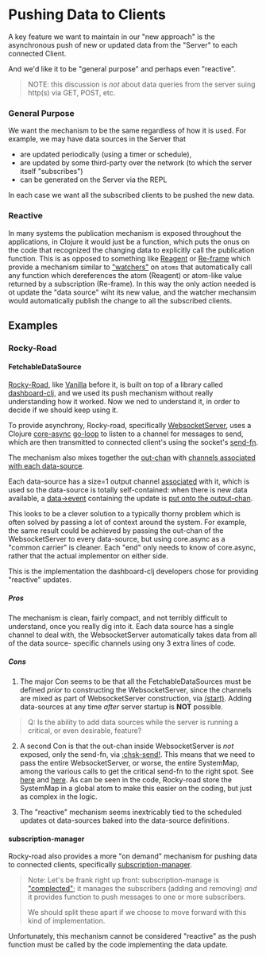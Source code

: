 # Pushing Data to Clients


A key feature we want to maintain in our "new approach" is the asynchronous push of new or updated data from the "Server"
to each connected Client.

And we'd like it to be "general purpose" and perhaps even "reactive".


> NOTE: this discussion is _not_ about data queries from the server suing http(s) via GET, POST, etc.

### General Purpose

We want the mechanism to be the same regardless of how it is used. For example, we may have data sources in the Server that 

- are updated periodically (using a timer or schedule), 
- are updated by some third-party over the network (to which the server itself "subscribes")
- can be generated on the Server via the REPL

In each case we want all the subscribed clients to be pushed the new data.

### Reactive

In many systems the publication mechanism is exposed throughout the applications, in Clojure it would just be a function, which puts
the onus on the code that recognized the changing data to explicitly call the publication function. This is as opposed to something
like [Reagent]() or [Re-frame]() which provide a mechanism similar to ["watchers"]() on `atoms` that automatically call any function 
which dereferences the atom (Reagent) or atom-like value returned by a subscription (Re-frame). In this way the only action needed
is ot update the "data source" wiht its new value, and the watcher mechansim would automatically publish the change to all the 
subscribed clients.

## Examples

### Rocky-Road

#### FetchableDataSource

[Rocky-Road](https://github.com/cawasser/rocky-road), like [Vanilla](https://github.com/cawasser/vanilla) 
before it, is built on top of a library called [dashboard-clj](https://github.com/multunus/dashboard-clj), 
and we used its push mechanism without really understanding how it worked. Now we ned to understand it, in order
to decide if we should keep using it.

To provide asynchrony, Rocky-road, specifically [WebsocketServer](https://github.com/cawasser/rocky-road/blob/e32bfd804295f5d23d5f94403472c7cb0d41ef1b/bases/vanilla/src/rocky_road/dashboard_clj/components/websocket.clj#L39),
uses a Clojure [core-async](https://github.com/clojure/core.async) [go-loop](https://github.com/cawasser/rocky-road/blob/e32bfd804295f5d23d5f94403472c7cb0d41ef1b/bases/vanilla/src/rocky_road/dashboard_clj/components/websocket.clj#L51)
to listen to a channel for messages to send, which are then transmitted to connected client's using the socket's
[send-fn](https://github.com/cawasser/rocky-road/blob/e32bfd804295f5d23d5f94403472c7cb0d41ef1b/bases/vanilla/src/rocky_road/dashboard_clj/components/websocket.clj#L59).

The mechanism also mixes together the [out-chan](https://github.com/cawasser/rocky-road/blob/e32bfd804295f5d23d5f94403472c7cb0d41ef1b/bases/vanilla/src/rocky_road/dashboard_clj/components/websocket.clj#L45)
with [channels associated with each data-source](https://github.com/cawasser/rocky-road/blob/e32bfd804295f5d23d5f94403472c7cb0d41ef1b/bases/vanilla/src/rocky_road/dashboard_clj/components/websocket.clj#L48).

Each data-source has a size=1 output channel [associated](https://github.com/cawasser/rocky-road/blob/e32bfd804295f5d23d5f94403472c7cb0d41ef1b/bases/vanilla/src/rocky_road/dashboard_clj/data_source.clj#L50)
with it, which is used so the data-source is totally self-contained: when there is new data available,
a [data->event](https://github.com/cawasser/rocky-road/blob/e32bfd804295f5d23d5f94403472c7cb0d41ef1b/bases/vanilla/src/rocky_road/dashboard_clj/data_source.clj#L53) 
containing the update is [put onto the output-chan](https://github.com/cawasser/rocky-road/blob/e32bfd804295f5d23d5f94403472c7cb0d41ef1b/bases/vanilla/src/rocky_road/dashboard_clj/data_source.clj#L42).

This looks to be a clever solution to a typically thorny problem which is often solved by passing a lot of
context around the system. For example, the same result could be achieved by passing the out-chan of the 
WebsocketServer to every data-source, but using core.async as a "common carrier" is cleaner. Each "end" only 
needs to know of core.async, rather that the actual implementor on either side.

This is the implementation the dashboard-clj developers chose for providing "reactive" updates. 

##### Pros

The mechanism is clean, fairly compact, and not terribly difficult to understand, once you really dig into it. Each
data source has a single channel to deal with, the WebsocketServer automatically takes data from all of the data source-
specific channels using ony 3 extra lines of code.

##### Cons

1. The major Con seems to be that all the FetchableDataSources must be defined _prior_ to constructing the WebsocketServer, 
since the channels are mixed as part of WebsocketServer construction, via [(start)](https://github.com/cawasser/rocky-road/blob/e32bfd804295f5d23d5f94403472c7cb0d41ef1b/bases/vanilla/src/rocky_road/dashboard_clj/components/websocket.clj#L41). 
Adding data-sources at any time _after_ server startup is **NOT** possible. 

>Q: Is the ability to add data sources while the server is running a critical, or even desirable, feature?

2. A second Con is that the out-chan inside WebsocketServer is _not_ exposed, only the send-fn, via
[:chsk-send!](https://github.com/cawasser/rocky-road/blob/e32bfd804295f5d23d5f94403472c7cb0d41ef1b/bases/vanilla/src/rocky_road/dashboard_clj/components/websocket.clj#L66).
This means that we need to pass the entire WebsocketServer, or worse, the entire SystemMap, among the various
calls to get the critical send-fn to the right spot. See [here](https://github.com/cawasser/rocky-road/blob/e32bfd804295f5d23d5f94403472c7cb0d41ef1b/bases/vanilla/src/rocky_road/vanilla/subscription_manager.clj#L67)
and [here](https://github.com/cawasser/rocky-road/blob/e32bfd804295f5d23d5f94403472c7cb0d41ef1b/bases/vanilla/src/rocky_road/vanilla/subscription_manager.clj#L72).
As can be seen in the code, Rocky-road store the SystemMap in a global atom to make this easier on the coding, but
just as complex in the logic.

3. The "reactive" mechanism seems inextricably tied to the scheduled updates ot data-sources baked into the data-source definitions.


#### subscription-manager

Rocky-road also provides a more "on demand" mechanism for pushing data to connected clients, specifically
[subscription-manager](https://github.com/cawasser/rocky-road/blob/master/bases/vanilla/src/rocky_road/vanilla/subscription_manager.clj#L72).

>Note: Let's be frank right up front: subscription-manage is ["complected"](https://medium.com/netdef/complect-ca7e65f6354d); it 
> manages the subscribers (adding and removing) _and_ it provides function to push messages to one or more subscribers.
> 
> We should split these apart if we choose to move forward with this kind of implementation.

Unfortunately, this mechanism cannot be considered "reactive" as the push function must be called by the code implementing the
data update.
